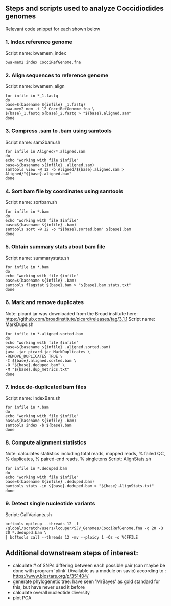 ## Steps and scripts used to analyze Coccidiodides genomes 
Relevant code snippet for each shown below

### 1. Index reference genome  
Script name: bwamem_index
```
bwa-mem2 index CocciRefGenome.fna
```

### 2. Align sequences to reference genome    
Script name: bwamem_align
```
for infile in *_1.fastq
do
base=$(basename ${infile} _1.fastq)
bwa-mem2 mem -t 12 CocciRefGenome.fna \
${base}_1.fastq ${base}_2.fastq > "${base}.aligned.sam"
done
```

### 3. Compress .sam to .bam using samtools
Script name: sam2bam.sh
```
for infile in Aligned/*.aligned.sam
do
echo "working with file $infile"
base=$(basename ${infile} .aligned.sam)
samtools view -@ 12 -b Aligned/${base}.aligned.sam > Aligned/"${base}.aligned.bam"
done
```

### 4. Sort bam file by coordinates using samtools
Script name: sortbam.sh
```
for infile in *.bam
do
echo "working with file $infile"
base=$(basename ${infile} .bam)
samtools sort -@ 12 -o "${base}.sorted.bam" ${base}.bam
done
```

### 5. Obtain summary stats about bam file
Script name: summarystats.sh
```
for infile in *.bam
do
echo "working with file $infile"
base=$(basename ${infile} .bam)
samtools flagstat ${base}.bam > "${base}.bam.stats.txt"
done
```

### 6. Mark and remove duplicates 
Note: picard.jar was downloaded from the Broad institute here: https://github.com/broadinstitute/picard/releases/tag/3.1.1
Script name: MarkDups.sh
```
for infile in *.aligned.sorted.bam
do
echo "working with file $infile"
base=$(basename ${infile} .aligned.sorted.bam)
java -jar picard.jar MarkDuplicates \
-REMOVE_DUPLICATES TRUE \
-I ${base}.aligned.sorted.bam \
-O "${base}.deduped.bam" \
-M "${base}.dup_metrics.txt"
done
```

### 7. Index de-duplicated bam files 
Script name: IndexBam.sh
```
for infile in *.bam
do
echo "working with file $infile"
base=$(basename ${infile} .bam)
samtools index -b ${base}.bam
done
```

### 8. Compute alignment statistics
Note: calculates statistics including total reads, mapped reads, % failed QC, % duplicates, % paired-end reads, % singletons
Script: AlignStats.sh   
```
for infile in *.deduped.bam
do
echo "working with file $infile"
base=$(basename ${infile} .deduped.bam)
bamtools stats -in ${base}.deduped.bam > "${base}.AlignStats.txt"
done
```

### 9. Detect single nucleotide variants
Script: CallVariants.sh
```
bcftools mpileup --threads 12 -f /global/scratch/users/lcouper/SJV_Genomes/CocciRefGenome.fna -q 20 -Q 20 *.deduped.bam \
| bcftools call --threads 12 -mv --ploidy 1 -Oz -o VCFFILE
```


## Additional downstream steps of interest:
- calculate # of SNPs differing between each possible pair (can maybe be done with program 'plink' (Available as a module on savio) according to : https://www.biostars.org/p/351404/ 
- generate phylogenetic tree: have seen 'MrBayes' as gold standard for this, but have never used it before
- calculate overall nucleotide diversity
- plot PCA

